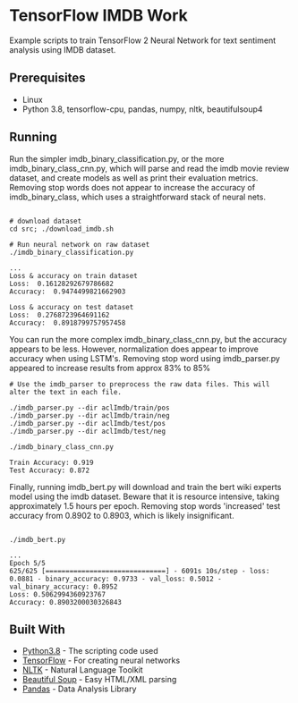 # TensorFlow IMDB Work

Example scripts to train TensorFlow 2 Neural Network for text sentiment analysis using IMDB dataset.

## Prerequisites

- Linux
- Python 3.8, tensorflow-cpu, pandas, numpy, nltk, beautifulsoup4

## Running

Run the simpler imdb_binary_classification.py, or the more imdb_binary_class_cnn.py, which will parse and read the 
imdb movie review dataset, and create models as well as print their evaluation metrics. Removing stop words does not
appear to increase the accuracy of imdb_binary_class, which uses a straightforward stack of neural nets.

```

# download dataset
cd src; ./download_imdb.sh

# Run neural network on raw dataset
./imdb_binary_classification.py

...
Loss & accuracy on train dataset
Loss:  0.16128292679786682
Accuracy:  0.9474499821662903

Loss & accuracy on test dataset
Loss:  0.2768723964691162
Accuracy:  0.8918799757957458

```

You can run the more complex imdb_binary_class_cnn.py, but the accuracy appears to be less. However, normalization does 
appear to improve accuracy when using LSTM's. Removing stop word using imdb_parser.py appeared to increase results 
from approx 83% to 85%

```
# Use the imdb_parser to preprocess the raw data files. This will alter the text in each file.

./imdb_parser.py --dir aclImdb/train/pos
./imdb_parser.py --dir aclImdb/train/neg
./imdb_parser.py --dir aclImdb/test/pos
./imdb_parser.py --dir aclImdb/test/neg

./imdb_binary_class_cnn.py

Train Accuracy: 0.919
Test Accuracy: 0.872
```

Finally, running imdb_bert.py will download and train the bert wiki experts model using the imdb dataset. Beware that
it is resource intensive, taking approximately 1.5 hours per epoch. 
Removing stop words 'increased' test accuracy from 0.8902 to 0.8903, which is likely insignificant.

```

./imdb_bert.py

...
Epoch 5/5
625/625 [==============================] - 6091s 10s/step - loss: 0.0881 - binary_accuracy: 0.9733 - val_loss: 0.5012 - val_binary_accuracy: 0.8952
Loss: 0.5062994360923767
Accuracy: 0.8903200030326843

```

## Built With

* [Python3.8](https://www.python.org/) - The scripting code used
* [TensorFlow](https://www.tensorflow.org/) - For creating neural networks
* [NLTK](https://www.nltk.org/) - Natural Language Toolkit
* [Beautiful Soup](https://www.crummy.com/software/BeautifulSoup/bs4/doc/) - Easy HTML/XML parsing
* [Pandas](https://pandas.pydata.org/) - Data Analysis Library

